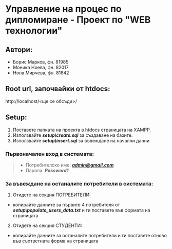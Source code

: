 # Управление на процес по дипломиране - Проект по "WEB технологии"
## Автори:
- Борис Марков, фн. 81985 
- Моника Ноева, фн. 82017
- Нона Мирчева, фн. 81842

##  Root url, започвайки от htdocs:
http://localhost/<ще се обсъди>/
## Setup:
1. Поставете папката на проекта в htdocs страницата на XAMPP.
2. Използвайте ***setup\create.sql*** за създаване на базите.
3. Използвайте ***setup\insert.sql*** за въвеждане на начални данни

### Първоначален вход в системата:
>- Потребителско име: ***admin@gmail.com***
>- Парола: ***Password1***

### За въвеждане на останалите потребители в системата:
1. Отидете на секция ПОТРЕБИТЕЛИ:
 - копирайте данните за първите 4 потребителя от ***setup\populate_users_data.txt*** и ги поставете във формата на страницата

2. Отидете на секция СТУДЕНТИ:
 - копирайте данните за останалите потребители и ги поставете отново във съответната форма на страницата
